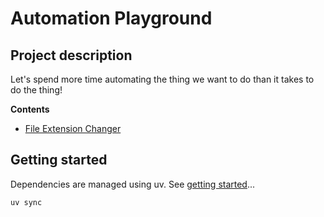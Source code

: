 # Automation Playground

## Project description

Let's spend more time automating the thing we want to do than it takes to do the thing!

**Contents**

- [File Extension Changer](src\file_extension_changer\README.md)

## Getting started

Dependencies are managed using uv. See [getting started](https://docs.astral.sh/uv/getting-started/)...

```powershell
uv sync
```

